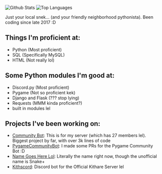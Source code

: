 ![Github Stats](https://github-readme-stats.vercel.app/api?username=SSS-Says-Snek&show_icons=true&theme=merko)
![Top Languages](https://github-readme-stats.vercel.app/api/top-langs/?username=SSS-Says-Snek&hide=css&theme=merko)

Just your local snek... (and your friendly neighborhood pythonista). Been coding since late 2017 :D

## Things I'm proficient at:
- Python (Most proficient)
- SQL (Specifically MySQL)
- HTML (Not really lol)

## Some Python modules I'm good at:
- Discord.py (Most proficient)
- Pygame (Not so proficient kek)
- Django and Flask (??? stop lying)
- Requests (MMM kinda proficient?)
- built in modules lel

## Projects I've been working on:
- [Community Bot](https://github.com/SSS-Says-Snek/community_bot): This is for my server (which has 27 members lel). Biggest project by far, with over 3k lines of code
- [PygameCommunityBot](https://github.com/SSS-Says-Snek/PygameCommunityBot): I made some PRs for the Pygame Community Bot :D
- [Name Goes Here Lol](https://github.com/SSS-Says-Snek/name_goes_here_lol): Literally the name right now, though the unofficial name is Snake+
- [Kithscord](https://github.com/SSS-Says-Snek/Kithscord): Discord bot for the Official Kithare Server lel
